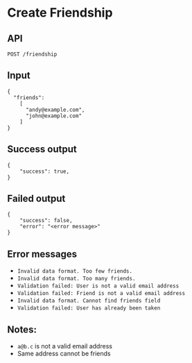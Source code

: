 # Create Friendship

## API
```
POST /friendship
```

## Input
```
{
  "friends":
    [
      "andy@example.com",
      "john@example.com"
    ]
}
```

## Success output
```
{
    "success": true,
}
```

## Failed output
```
{
    "success": false,
    "error": "<error message>"
}
```

## Error messages
- `Invalid data format. Too few friends.`
- `Invalid data format. Too many friends.`
- `Validation failed: User is not a valid email address`
- `Validation failed: Friend is not a valid email address`
- `Invalid data format. Cannot find friends field`
- `Validation failed: User has already been taken`

## Notes:
- `a@b.c` is not a valid email address
- Same address cannot be friends

